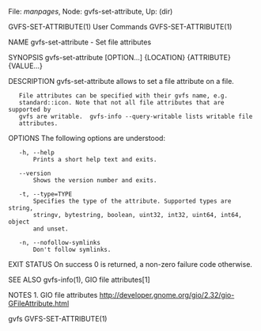 File: *manpages*,  Node: gvfs-set-attribute,  Up: (dir)

GVFS-SET-ATTRIBUTE(1)            User Commands           GVFS-SET-ATTRIBUTE(1)



NAME
       gvfs-set-attribute - Set file attributes

SYNOPSIS
       gvfs-set-attribute [OPTION...] {LOCATION} {ATTRIBUTE} {VALUE...}

DESCRIPTION
       gvfs-set-attribute allows to set a file attribute on a file.

       File attributes can be specified with their gvfs name, e.g.
       standard::icon. Note that not all file attributes that are supported by
       gvfs are writable.  gvfs-info --query-writable lists writable file
       attributes.

OPTIONS
       The following options are understood:

       -h, --help
           Prints a short help text and exits.

       --version
           Shows the version number and exits.

       -t, --type=TYPE
           Specifies the type of the attribute. Supported types are string,
           stringv, bytestring, boolean, uint32, int32, uint64, int64, object
           and unset.

       -n, --nofollow-symlinks
           Don't follow symlinks.

EXIT STATUS
       On success 0 is returned, a non-zero failure code otherwise.

SEE ALSO
       gvfs-info(1), GIO file attributes[1]

NOTES
        1. GIO file attributes
           http://developer.gnome.org/gio/2.32/gio-GFileAttribute.html



gvfs                                                     GVFS-SET-ATTRIBUTE(1)
